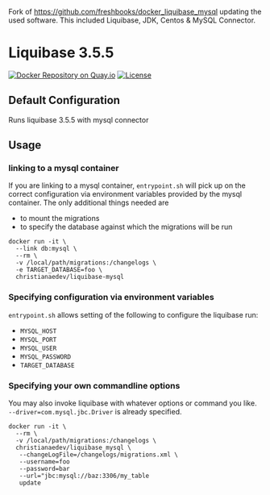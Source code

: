 Fork of https://github.com/freshbooks/docker_liquibase_mysql updating the used software.
This included Liquibase, JDK, Centos & MySQL Connector.

# Liquibase 3.5.5

[![Docker Repository on Quay.io](https://quay.io/repository/freshbooks/liquibase-mysql/status "Docker Repository on Quay.io")](https://quay.io/repository/freshbooks/liquibase-mysql)
[![License][license]][license-url]

[license-url]: http://choosealicense.com/licenses/isc/
[license]: https://img.shields.io/npm/l/simon-promise.svg?style=flat-square

## Default Configuration

Runs liquibase 3.5.5 with mysql connector

## Usage

### linking to a mysql container

If you are linking to a mysql container, `entrypoint.sh` will pick up on the
correct configuration via environment variables provided by the mysql container.
The only additional things needed are

* to mount the migrations
* to specify the database against which the migrations will be run

```
docker run -it \
  --link db:mysql \
  --rm \
  -v /local/path/migrations:/changelogs \
  -e TARGET_DATABASE=foo \
  christianaedev/liquibase-mysql
```


### Specifying configuration via environment variables

`entrypoint.sh` allows setting of the following to configure the liquibase run:

* `MYSQL_HOST`
* `MYSQL_PORT`
* `MYSQL_USER`
* `MYSQL_PASSWORD`
* `TARGET_DATABASE`


### Specifying your own commandline options

You may also invoke liquibase with whatever options or command you like.
`--driver=com.mysql.jbc.Driver` is already specified.

```
docker run -it \
  --rm \
  -v /local/path/migrations:/changelogs \
  christianaedev/liquibase_mysql \
   --changeLogFile=/changelogs/migrations.xml \
   --username=foo
   --password=bar
   --url="jbc:mysql://baz:3306/my_table
   update
```
